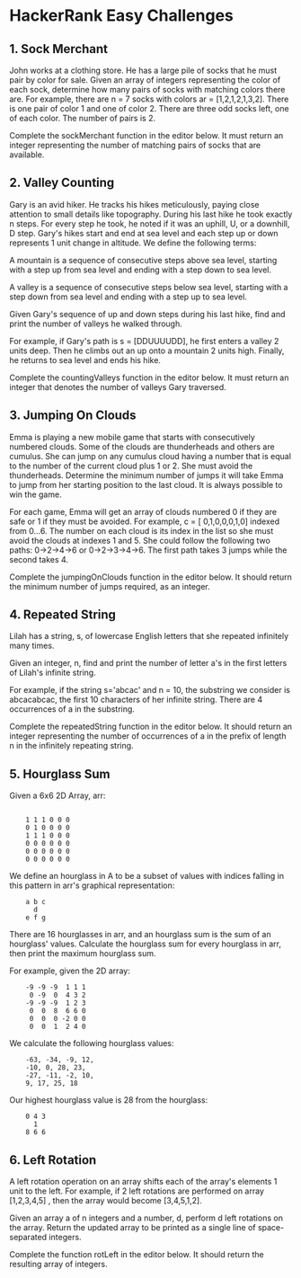 # HackerRank Easy Challenges

## 1. Sock Merchant 
John works at a clothing store. He has a large pile of socks that he must pair by color for sale. Given an array of 
integers representing the color of each sock, determine how many pairs of socks with matching colors there are.
For example, there are n = 7 socks with colors ar = [1,2,1,2,1,3,2]. There is one pair of color 1 and one of color 2. 
There are three odd socks left, one of each color. The number of pairs is 2.

Complete the sockMerchant function in the editor below. It must return an integer representing the number of matching pairs of socks that are available.

## 2. Valley Counting

Gary is an avid hiker. He tracks his hikes meticulously, paying close attention to small details like topography. During
his last hike he took exactly n steps. For every step he took, he noted if it was an uphill, U, or a downhill, D step. 
Gary's hikes start and end at sea level and each step up or down represents 1 unit change in altitude. We define the 
following terms:

A mountain is a sequence of consecutive steps above sea level, starting with a step up from sea level and ending with a 
step down to sea level.

A valley is a sequence of consecutive steps below sea level, starting with a step down from sea level and ending with a 
step up to sea level.

Given Gary's sequence of up and down steps during his last hike, find and print the number of valleys he walked through.

For example, if Gary's path is s = [DDUUUUDD], he first enters a valley 2 units deep. Then he climbs out an up onto a 
mountain 2 units high. Finally, he returns to sea level and ends his hike.

Complete the countingValleys function in the editor below. It must return an integer that denotes the number of valleys Gary traversed.

## 3. Jumping On Clouds
Emma is playing a new mobile game that starts with consecutively numbered clouds. Some of the clouds are thunderheads 
and others are cumulus. She can jump on any cumulus cloud having a number that is equal to the number of the current 
cloud plus 1 or 2. She must avoid the thunderheads. Determine the minimum number of jumps it will take Emma to jump from
her starting position to the last cloud. It is always possible to win the game.

For each game, Emma will get an array of clouds numbered 0 if they are safe or 1 if they must be avoided. 
For example, c = [ 0,1,0,0,0,1,0] indexed from 0...6. The number on each cloud is its index in the list so she must 
avoid the clouds at indexes 1 and 5. She could follow the following two paths:  0->2->4->6 or 0->2->3->4->6. The first 
path takes 3 jumps while the second takes 4.

Complete the jumpingOnClouds function in the editor below. It should return the minimum number of jumps required, as an 
integer.

## 4. Repeated String
Lilah has a string, s, of lowercase English letters that she repeated infinitely many times.

Given an integer, n, find and print the number of letter a's in the first  letters of Lilah's infinite string.

For example, if the string s='abcac' and n = 10, the substring we consider is abcacabcac, the first 10 characters of her
infinite string. There are 4 occurrences of a in the substring.

Complete the repeatedString function in the editor below. It should return an integer representing the number of 
occurrences of a in the prefix of length n in the infinitely repeating string.

## 5. Hourglass Sum
Given a 6x6 2D Array, arr:
```

    1 1 1 0 0 0
    0 1 0 0 0 0
    1 1 1 0 0 0
    0 0 0 0 0 0
    0 0 0 0 0 0
    0 0 0 0 0 0
```
We define an hourglass in A to be a subset of values with indices falling in this pattern in arr's graphical representation:
```
    a b c
      d
    e f g
```
There are 16 hourglasses in arr, and an hourglass sum is the sum of an hourglass' values. Calculate the hourglass sum 
for every hourglass in arr, then print the maximum hourglass sum.

For example, given the 2D array:

```
    -9 -9 -9  1 1 1 
     0 -9  0  4 3 2
    -9 -9 -9  1 2 3
     0  0  8  6 6 0
     0  0  0 -2 0 0
     0  0  1  2 4 0
```
We calculate the following  hourglass values:

```
    -63, -34, -9, 12, 
    -10, 0, 28, 23, 
    -27, -11, -2, 10, 
    9, 17, 25, 18
```
Our highest hourglass value is 28 from the hourglass:

```
    0 4 3
      1
    8 6 6
```

## 6. Left Rotation
A left rotation operation on an array shifts each of the array's elements 1 unit to the left. For example, if 2 left 
rotations are performed on array [1,2,3,4,5] , then the array would become [3,4,5,1,2].

Given an array a of n integers and a number, d, perform d left rotations on the array. Return the updated array to be 
printed as a single line of space-separated integers.

Complete the function rotLeft in the editor below. It should return the resulting array of integers.
